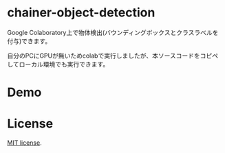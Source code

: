 # chainer-object-detection
Google Colaboratory上で物体検出(バウンディングボックスとクラスラベルを付与)できます。

自分のPCにGPUが無いためcolabで実行しましたが、本ソースコードをコピペしてローカル環境でも実行できます。

# Demo

# License
 [MIT license](https://en.wikipedia.org/wiki/MIT_License).
